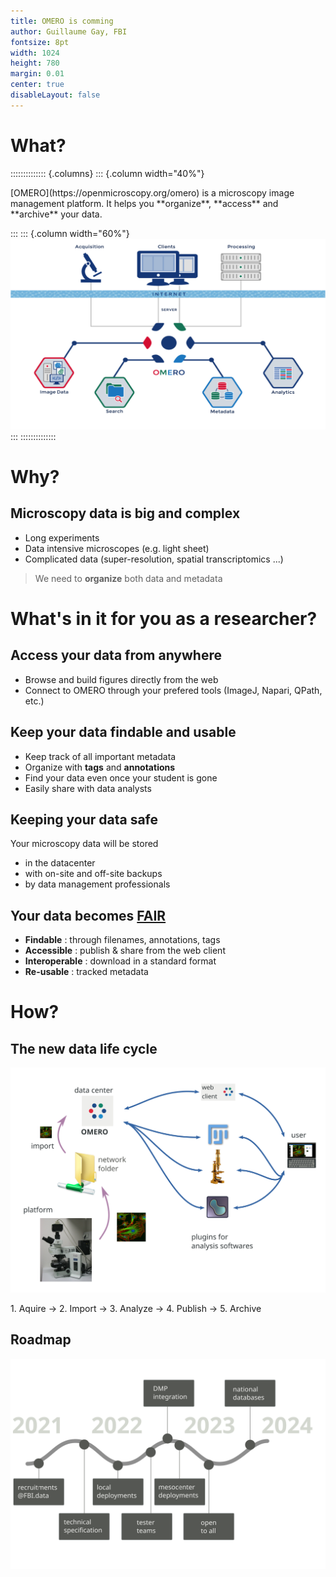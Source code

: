 ```yaml
---
title: OMERO is comming
author: Guillaume Gay, FBI
fontsize: 8pt
width: 1024
height: 780
margin: 0.01
center: true
disableLayout: false
---
```


# What?

:::::::::::::: {.columns}
::: {.column width="40%"}

<p align="left">
[OMERO](https://openmicroscopy.org/omero) is a microscopy image management platform.
It helps you **organize**, **access** and **archive** your data.
</p>

:::
::: {.column width="60%"}
![](images/omero-overview.png)
:::
::::::::::::::


# Why?


## Microscopy data is big and complex

* Long experiments
* Data intensive microscopes (e.g. light sheet)
* Complicated data (super-resolution, spatial transcriptomics ...)

> We need to **organize** both data and metadata

# What's in it for you as a researcher?

## Access your data from anywhere

* Browse and build figures directly from the web
* Connect to OMERO through
your prefered tools (ImageJ, Napari, QPath, etc.)

## Keep your data findable and usable

* Keep track of all important metadata
* Organize with **tags** and **annotations**
* Find your data even once your student is gone
* Easily share with data analysts

## Keeping your data safe

Your microscopy data will be stored

- in the datacenter
- with on-site and off-site backups
- by data management professionals

## Your data becomes [FAIR](https://www.go-fair.org/fair-principles/)

* **Findable** : through filenames, annotations, tags
* **Accessible** : publish & share from the web client
* **Interoperable** : download in a standard format
* **Re-usable** : tracked metadata

# How?

## The new data life cycle

![](images/data_cycle.svg)


<div class="r-fit-text"> 1. Aquire → 2. Import → 3. Analyze → 4. Publish → 5. Archive </div>


## Roadmap

![](images/roadmap.svg)
